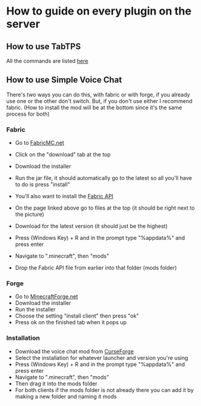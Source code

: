 # How to guide on every plugin on the server

## How to use TabTPS

All the commands are listed [here](https://www.spigotmc.org/resources/tabtps-1-8-8-1-18-show-tps-mspt-and-more-in-the-tab-menu.82528/)

## How to use Simple Voice Chat

There's two ways you can do this, with fabric or with forge,
if you already use one or the other don't switch. But, if you don't use either I recommend fabric.
(How to install the mod will be at the bottom since it's the same process for both)

### Fabric

- Go to [FabricMC.net](https://fabricmc.net/)
- Click on the "download" tab at the top
- Download the installer
- Run the jar file, it should automatically go to the latest so all you'll have to do is press "install"
- You'll also want to install the [Fabric API](https://www.curseforge.com/minecraft/mc-mods/fabric-api)
- On the page linked above go to files at the top (it should be right next to the picture)
- Download for the latest version (it should just be the highest)

- Press (Windows Key) + R and in the prompt type "%appdata%" and press enter
- Navigate to ".minecraft", then "mods"
- Drop the Fabric API file from earlier into that folder (mods folder)

### Forge

- Go to [MinecraftForge.net](https://files.minecraftforge.net/net/minecraftforge/forge/)
- Download the installer 
- Run the installer
- Choose the setting "install client" then press "ok"
- Press ok on the finished tab when it pops up

### Installation

- Download the voice chat mod from [CurseForge](https://www.curseforge.com/minecraft/mc-mods/simple-voice-chat/files)
- Select the installation for whatever launcher and version you're using
- Press (Windows Key) + R and in the prompt type "%appdata%" and press enter
- Navigate to ".minecraft", then "mods"
- Then drag it into the mods folder
- For both clients if the mods folder is not already there you can add it by making a new folder and naming it mods
